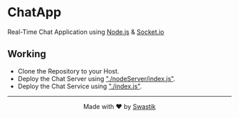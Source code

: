 # ChatApp
Real-Time Chat Application using [Node.js](https://nodejs.org/) & [Socket.io](https://socket.io/)

## Working
* Clone the Repository to your Host.
* Deploy the Chat Server using ["./nodeServer/index.js"](https://github.com/Swastik2442/ChatApp/blob/main/nodeServer/index.js).
* Deploy the Chat Service using ["./index.js"](https://github.com/Swastik2442/ChatApp/blob/main/index.html).

<hr>
<div align = "center">

Made with ❤ by [Swastik](https://github.com/Swastik2442/)
<!-- Watch Tutorial Video by CodeWithHarry ~ https://youtu.be/3QNBVG2yqKA -->

</div>